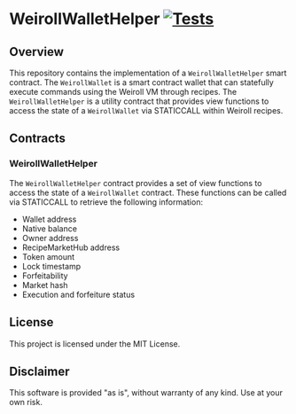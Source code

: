 # WeirollWalletHelper [![Tests](https://github.com/roycoprotocol/weiroll-wallet-helper/actions/workflows/test.yml/badge.svg)](https://github.com/roycoprotocol/weiroll-wallet-helper/actions/workflows/test.yml)

## Overview

This repository contains the implementation of a `WeirollWalletHelper` smart contract. The `WeirollWallet` is a smart contract wallet that can statefully execute commands using the Weiroll VM through recipes. The `WeirollWalletHelper` is a utility contract that provides view functions to access the state of a `WeirollWallet` via STATICCALL within Weiroll recipes.

## Contracts

### WeirollWalletHelper

The `WeirollWalletHelper` contract provides a set of view functions to access the state of a `WeirollWallet` contract. These functions can be called via STATICCALL to retrieve the following information:

- Wallet address
- Native balance
- Owner address
- RecipeMarketHub address
- Token amount
- Lock timestamp
- Forfeitability
- Market hash
- Execution and forfeiture status

## License

This project is licensed under the MIT License.

## Disclaimer

This software is provided "as is", without warranty of any kind. Use at your own risk.
